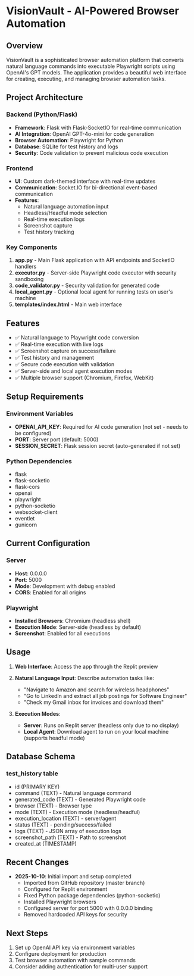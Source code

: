 # VisionVault - AI-Powered Browser Automation

## Overview
VisionVault is a sophisticated browser automation platform that converts natural language commands into executable Playwright scripts using OpenAI's GPT models. The application provides a beautiful web interface for creating, executing, and managing browser automation tasks.

## Project Architecture

### Backend (Python/Flask)
- **Framework**: Flask with Flask-SocketIO for real-time communication
- **AI Integration**: OpenAI GPT-4o-mini for code generation
- **Browser Automation**: Playwright for Python
- **Database**: SQLite for test history and logs
- **Security**: Code validation to prevent malicious code execution

### Frontend
- **UI**: Custom dark-themed interface with real-time updates
- **Communication**: Socket.IO for bi-directional event-based communication
- **Features**:
  - Natural language automation input
  - Headless/Headful mode selection
  - Real-time execution logs
  - Screenshot capture
  - Test history tracking

### Key Components

1. **app.py** - Main Flask application with API endpoints and SocketIO handlers
2. **executor.py** - Server-side Playwright code executor with security sandboxing
3. **code_validator.py** - Security validation for generated code
4. **local_agent.py** - Optional local agent for running tests on user's machine
5. **templates/index.html** - Main web interface

## Features

- ✅ Natural language to Playwright code conversion
- ✅ Real-time execution with live logs
- ✅ Screenshot capture on success/failure
- ✅ Test history and management
- ✅ Secure code execution with validation
- ✅ Server-side and local agent execution modes
- ✅ Multiple browser support (Chromium, Firefox, WebKit)

## Setup Requirements

### Environment Variables
- **OPENAI_API_KEY**: Required for AI code generation (not set - needs to be configured)
- **PORT**: Server port (default: 5000)
- **SESSION_SECRET**: Flask session secret (auto-generated if not set)

### Python Dependencies
- flask
- flask-socketio
- flask-cors
- openai
- playwright
- python-socketio
- websocket-client
- eventlet
- gunicorn

## Current Configuration

### Server
- **Host**: 0.0.0.0
- **Port**: 5000
- **Mode**: Development with debug enabled
- **CORS**: Enabled for all origins

### Playwright
- **Installed Browsers**: Chromium (headless shell)
- **Execution Mode**: Server-side (headless by default)
- **Screenshot**: Enabled for all executions

## Usage

1. **Web Interface**: Access the app through the Replit preview
2. **Natural Language Input**: Describe automation tasks like:
   - "Navigate to Amazon and search for wireless headphones"
   - "Go to LinkedIn and extract all job postings for Software Engineer"
   - "Check my Gmail inbox for invoices and download them"

3. **Execution Modes**:
   - **Server**: Runs on Replit server (headless only due to no display)
   - **Local Agent**: Download agent to run on your local machine (supports headful mode)

## Database Schema

### test_history table
- id (PRIMARY KEY)
- command (TEXT) - Natural language command
- generated_code (TEXT) - Generated Playwright code
- browser (TEXT) - Browser type
- mode (TEXT) - Execution mode (headless/headful)
- execution_location (TEXT) - server/agent
- status (TEXT) - pending/success/failed
- logs (TEXT) - JSON array of execution logs
- screenshot_path (TEXT) - Path to screenshot
- created_at (TIMESTAMP)

## Recent Changes
- **2025-10-10**: Initial import and setup completed
  - Imported from GitHub repository (master branch)
  - Configured for Replit environment
  - Fixed Python package dependencies (python-socketio)
  - Installed Playwright browsers
  - Configured server for port 5000 with 0.0.0.0 binding
  - Removed hardcoded API keys for security

## Next Steps
1. Set up OpenAI API key via environment variables
2. Configure deployment for production
3. Test browser automation with sample commands
4. Consider adding authentication for multi-user support
